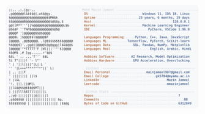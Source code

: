 <picture>
  <source srcset="https://raw.githubusercontent.com/mmazinjameel/mmazinjameel/main/dark_mode.svg?v=1748931364" media="(prefers-color-scheme: dark)">
  <img src="https://raw.githubusercontent.com/mmazinjameel/mmazinjameel/main/light_mode.svg?v=1748931364">
</picture>
